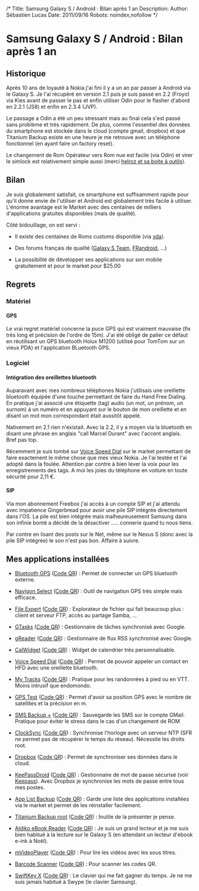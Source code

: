 /*
Title: Samsung Galaxy S / Android : Bilan après 1 an 
Description: 
Author: Sébastien Lucas
Date: 2011/09/16
Robots: noindex,nofollow
*/
# Samsung Galaxy S / Android : Bilan après 1 an 

## Historique
Après 10 ans de loyauté à Nokia j'ai fini il y a un an par passer à Android via le Galaxy S. Je l'ai récupéré en version 2.1 puis je suis passé en 2.2 (Froyo) via Kies avant de passer le pas et enfin utiliser Odin pour le flasher d'abord en 2.2.1 (JS8) et enfin en 2.3.4 (JVP).

Le passage a Odin a été un peu stressant mais au final cela s'est passé sans problème et très rapidement. De plus, comme l'essentiel des données du smartphone est stockée dans le cloud (compte gmail, dropbox) et que Titanium Backup existe en une heure je me retrouve avec un téléphone fonctionnel (en ayant faire un factory reset).

Le changement de Rom Opérateur vers Rom nue est facile (via Odin) et virer le simlock est relativement simple aussi (merci [helroz et sa boite à outils](http://forum.frandroid.com/topic/24784-ref-boite-a-outils/)).
## Bilan

Je suis globalement satisfait, ce smartphone est suffisamment rapide pour qu'il donne envie de l'utiliser et Android est globalement très facile à utiliser. L'énorme avantage est le Market avec des centaines de milliers d'applications gratuites disponibles (mais de qualité).

Côté bidouillage, on est servi :

*	Il existe des centaines de Roms customs disponible (via [xda](http://forum.xda-developers.com/forumdisplay.php?f=665)).

*	Des forums français de qualité ([Galaxy S Team](http://galaxys-team.fr/), [FRandroid](http://forum.frandroid.com/forum/57-samsung-galaxy-s-gt-i9000/), ...)

*	La possibilité de développer ses applications sur son mobile gratuitement et pour le market pour $25.00

## Regrets

### Matériel
#### GPS

Le vrai regret matériel concerne la puce GPS qui est vraiment mauvaise (fix très long et précision de l'ordre de 15m). J'ai été obligé de palier ce défaut en réutilisant un GPS bluetooth Holux M1200 (utilisé pour TomTom sur un vieux PDA) et l'application BLuetooth GPS.

### Logiciel

#### Intégration des oreillettes bluetooth
Auparavant avec mes nombreux téléphones Nokia j'utilisais une oreillette bluetooth équipée d'une touche permettant de faire du Hand Free Dialing. En pratique j'ai associé une étiquette (tag) audio (un mot, un prénom, un surnom) à un numéro et en appuyant sur le bouton de mon oreillette et en disant un mot mon correspondant était aussitôt appelé.

Nativement en 2.1 rien n'existait. Avec la 2.2, il y a moyen via la bluetooth en disant une phrase en anglais "call Marcel Durant" avec l'accent anglais. Bref pas top.

Récemment je suis tombé sur [Voice Speed Dial](https///market.android.com/details?id=com.cyberon.cvsd) sur le market permettant de faire exactement le même chose que mes vieux Nokia. Je l'ai testée et l'ai adopté dans la foulée. Attention par contre à bien lever la voix pour les enregistrements des tags. A moi les joies du téléphone en voiture en toute sécurité pour 2,11 €.
#### SIP

Via mon abonnement Freebox j'ai accès à un compte SIP et j'ai attendu avec impatience Gingerbread pour avoir une pile SIP intégrée directement dans l'OS. La pile est bien intégrée mais malheureusement Samsung dans son infinie bonté a décidé de la désactiver ..... connerie quand tu nous tiens.

Par contre en lisant des posts sur le Net, même sur le Nexus S (donc avec la pile SIP intégrée) le son n'est pas bon. Affaire à suivre.

## Mes applications installées

*	[Bluetooth GPS](https///market.android.com/details?id=googoo.android.btgps) ([Code QR](http://chart.apis.google.com/chart?cht=qr&chs=150x150&chl=market://search?q=pname:googoo.android.btgps)) : Permet de connecter un GPS bluetooth externe.

*	[Navigon Select](https///market.android.com/details?id=com.navigon.navigator_select) ([Code QR](http://chart.apis.google.com/chart?cht=qr&chs=150x150&chl=market://search?q=pname:com.navigon.navigator_select)) : Outil de navigation GPS très simple mais efficace.

*	[File Expert](https///market.android.com/details?id=xcxin.filexpert) ([Code QR](http://chart.apis.google.com/chart?cht=qr&chs=150x150&chl=market://search?q=pname:xcxin.filexpert)) : Explorateur de fichier qui fait beaucoup plus : client et serveur FTP, accès au partage Samba, ...

*	[GTasks](https///market.android.com/details?id=org.dayup.gtask) ([Code QR](http://chart.apis.google.com/chart?cht=qr&chs=150x150&chl=market://search?q=pname:org.dayup.gtask)) : Gestionnaire de tâches synchronisé avec Google.

*	[gReader](https///market.android.com/details?id=com.noinnion.android.greader.reader) ([Code QR](http://chart.apis.google.com/chart?cht=qr&chs=150x150&chl=market://search?q=pname:com.noinnion.android.greader.reader)) : Gestionnaire de flux RSS synchronisé avec Google.

*	[CalWidget](https///market.android.com/details?id=net.eggenstein.android.calwidget) ([Code QR](http://chart.apis.google.com/chart?cht=qr&chs=150x150&chl=market://search?q=pname:net.eggenstein.android.calwidget)) : Widget de calendrier très personnalisable. 

*	[Voice Speed Dial](https///market.android.com/details?id=com.cyberon.cvsd) ([Code QR](http://chart.apis.google.com/chart?cht=qr&chs=150x150&chl=market://search?q=pname:com.cyberon.cvsd)) : Permet de pouvoir appeler un contact en HFD avec une oreillette bluetooth.

*	[My Tracks](https///market.android.com/details?id=com.google.android.maps.mytracks) ([Code QR](http://chart.apis.google.com/chart?cht=qr&chs=150x150&chl=market://search?q=pname:com.google.android.maps.mytracks)) : Pratique pour les randonnées à pied ou en VTT. Moins intrusif que endomondo.

*	[GPS Test](https///market.android.com/details?id=com.chartcross.gpstest) ([Code QR](http://chart.apis.google.com/chart?cht=qr&chs=150x150&chl=market://search?q=pname:com.chartcross.gpstest)) : Permet d'avoir sa position GPS avec le nombre de satellites et la précision en m.

*	[SMS Backup +](https///market.android.com/details?id=com.zegoggles.smssync) ([Code QR](http://chart.apis.google.com/chart?cht=qr&chs=150x150&chl=market://search?q=pname:com.zegoggles.smssync)) : Sauvegarde les SMS sur le compte GMail. Pratique pour éviter le stress dans le cas d'un changement de ROM

*	[ClockSync](https///market.android.com/details?id=ru.org.amip.ClockSync) ([Code QR](http://chart.apis.google.com/chart?cht=qr&chs=150x150&chl=market://search?q=pname:ru.org.amip.ClockSync)) : Synchronise l'horloge avec un serveur NTP (SFR ne permet pas de récupérer le temps du réseau). Nécessite les droits root.

*	[Dropbox](https///market.android.com/details?id=com.dropbox.android&hl=fr) ([Code QR](http://chart.apis.google.com/chart?cht=qr&chs=150x150&chl=market://search?q=pname:com.dropbox.android)) : Permet de synchroniser ses données dans le cloud.

*	[KeePassDroid](https///market.android.com/details?id=com.android.keepass&hl=fr) ([Code QR](http://chart.apis.google.com/chart?cht=qr&chs=150x150&chl=market://search?q=pname:com.android.keepass)) : Gestionnaire de mot de passe sécurisé (voir [Keepass](http://keepass.info/)). Avec Dropbox je synchronise les mots de passe entre tous mes postes.

*	[App List Backup](https///market.android.com/details?id=com.punsoftware.backup) ([Code QR](http://chart.apis.google.com/chart?cht=qr&chs=150x150&chl=market://search?q=pname:com.punsoftware.backup)) : Garde une liste des applications installées via le market et permet de les réinstaller facilement.

*	[Titanium Backup root](https///market.android.com/details?id=com.keramidas.TitaniumBackup) ([Code QR](http://chart.apis.google.com/chart?cht=qr&chs=150x150&chl=market://search?q=pname:com.keramidas.TitaniumBackup)) : Inutile de la présenter je pense.

*	[Aldiko eBook Reader](https///market.android.com/details?id=com.aldiko.android&hl=fr) ([Code QR](http://chart.apis.google.com/chart?cht=qr&chs=150x150&chl=market://search?q=pname:com.aldiko.android)) : Je suis un grand lecteur et je me suis bien habitué à la lecture sur le Galaxy S (en attendant un lecteur d'ebook e-ink à Noël).

*	[mVideoPlayer](https///market.android.com/details?id=afzkl.development.mVideoPlayer) ([Code QR](http://chart.apis.google.com/chart?cht=qr&chs=150x150&chl=market://search?q=pname:afzkl.development.mVideoPlayer)) : Pour lire les vidéos avec les sous titres.

*	[Barcode Scanner](https///market.android.com/details?id=com.google.zxing.client.android) ([Code QR](http://chart.apis.google.com/chart?cht=qr&chs=150x150&chl=market://search?q=pname:com.google.zxing.client.android)) : Pour scanner les codes QR.

*	[SwiftKey X](https///market.android.com/details?id=com.touchtype.swiftkey) ([Code QR](http://chart.apis.google.com/chart?cht=qr&chs=150x150&chl=market://search?q=pname:com.touchtype.swiftkey)) : Le clavier qui me fait gagner du temps. Je ne me suis jamais habitué à Swype (le clavier Samsung).






